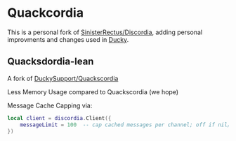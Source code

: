 # Quackcordia

This is a personal fork of [SinisterRectus/Discordia](https://github.com/SinisterRectus/Discordia), adding personal improvments and changes used in [Ducky](https://duckybot.xyz/).


## Quacksdordia-lean

A fork of [DuckySupport/Quackscordia](https://github.com/DuckySupport/Quackscordia)

Less Memory Usage compared to Quackscordia (we hope)

Message Cache Capping via:
```lua
local client = discordia.Client({
    messageLimit = 100  -- cap cached messages per channel; off if nil/0/omitted
})
```
